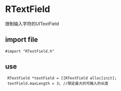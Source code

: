 
# RTextField
限制输入字符的UITextField

## import file 
```
#import "RTextField.h"
```

## use 
```
 RTextField *textField = [[RTextField alloc]init];
 textField.maxLength = 3; //限定最大的可输入的长度
```
